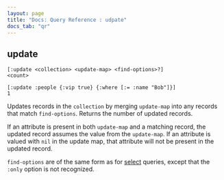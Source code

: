 ```yaml
---
layout: page
title: "Docs: Query Reference : udpate"
docs_tab: "qr"
---
```


update
------

    [:update <collection> <update-map> <find-options>?]
    <count>
     
    [:update :people {:vip true} {:where [:= :name "Bob"]}]
    1

Updates records in the `collection` by merging `update-map` into any records that match `find-options`. Returns the number of updated records.

If an attribute is present in both `update-map` and a matching record, the updated record assumes the value from the `update-map`. If an attribute is valued with `nil` in the update map, that attribute will not be present in the updated record.

`find-options` are of the same form as for [select](/docs/queries/select.html) queries, except that the `:only` option is not recognized.